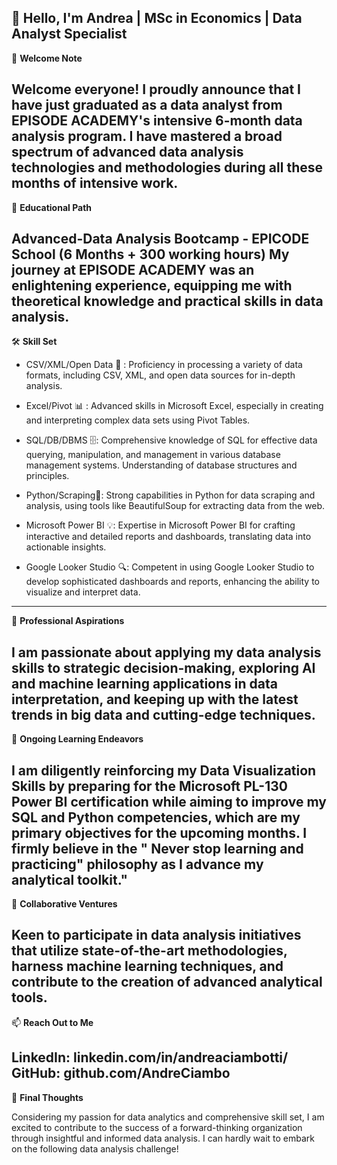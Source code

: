👋 Hello, I'm Andrea | MSc in Economics | Data Analyst Specialist
-----------------------------------------------------------------------------------------------------------------------------------------------------------------------------------------------------------------
🚀 **Welcome Note** 

Welcome everyone! I proudly announce that I have just graduated as a data analyst from EPISODE ACADEMY's intensive 6-month data analysis program. I have mastered a broad spectrum of advanced data analysis technologies and methodologies during all these months of intensive work.
------------------------------------------------------------------------------------------------------------------------------------------------------------------------------------------------------------------
💼 **Educational Path**

Advanced-Data Analysis Bootcamp - EPICODE School  (6 Months + 300 working hours)
My journey at EPISODE ACADEMY was an enlightening experience, equipping me with theoretical knowledge and practical skills in data analysis.
-------------------------------------------------------------------------------------------------------------------------------------------------------------------------------------------------------------------
🛠️ **Skill Set**

* CSV/XML/Open Data 🔄 : Proficiency in processing a variety of data formats, including CSV, XML, and open data sources for in-depth analysis.

* Excel/Pivot 📊 : Advanced skills in Microsoft Excel, especially in creating and interpreting complex data sets using Pivot Tables.

* SQL/DB/DBMS 🗄️: Comprehensive knowledge of SQL for effective data querying, manipulation, and management in various database management systems. Understanding of database structures and principles.

* Python/Scraping🐍:  Strong capabilities in Python for data scraping and analysis, using tools like BeautifulSoup for extracting data from the web.

* Microsoft Power BI 💡:  Expertise in Microsoft Power BI for crafting interactive and detailed reports and dashboards, translating data into actionable insights.

* Google Looker Studio 🔍:  Competent in using Google Looker Studio to develop sophisticated dashboards and reports, enhancing the ability to visualize and interpret data.
---------------------------------------------------------------------------------------------------------------------------------------------------------------------------------------------------------------------
👀 **Professional Aspirations**

I am passionate about applying my data analysis skills to strategic decision-making, exploring AI and machine learning applications in data interpretation, and keeping up with the latest trends in big data and cutting-edge techniques.
---------------------------------------------------------------------------------------------------------------------------------------------------------------------------------------------------------------------
🌱 **Ongoing Learning Endeavors**

I am diligently reinforcing my Data Visualization Skills by preparing for the Microsoft PL-130 Power BI certification while aiming to improve my SQL and Python competencies, which are my primary objectives for the upcoming months. I firmly believe in the " Never stop learning and practicing" philosophy as I advance my analytical toolkit."
---------------------------------------------------------------------------------------------------------------------------------------------------------------------------------------------------------------------
💞️ **Collaborative Ventures** 

Keen to participate in data analysis initiatives that utilize state-of-the-art methodologies, harness machine learning techniques, and contribute to the creation of advanced analytical tools.
---------------------------------------------------------------------------------------------------------------------------------------------------------------------------------------------------------------------
📫 **Reach Out to Me**

LinkedIn: linkedin.com/in/andreaciambotti/  
GitHub: github.com/AndreCiambo
---------------------------------------------------------------------------------------------------------------------------------------------------------------------------------------------------------------------
🌟 **Final Thoughts**

Considering my passion for data analytics and comprehensive skill set, I am excited to contribute to the success of a forward-thinking organization through insightful and informed data analysis. I can hardly wait to embark on the following data analysis challenge!
